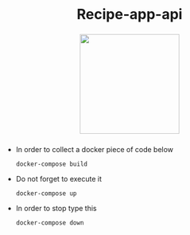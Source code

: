 <br clear="both">

<h1 align="center">Recipe-app-api</h1>

###


###

<div align="center">
  <img height="200" src="https://i.imgflip.com/7sc1bb.jpg" />
</div>

###

###

- In order to collect a docker piece of code below

      docker-compose build 


- Do not forget to execute it

      docker-compose up 


- In order to stop type this

      docker-compose down
###


